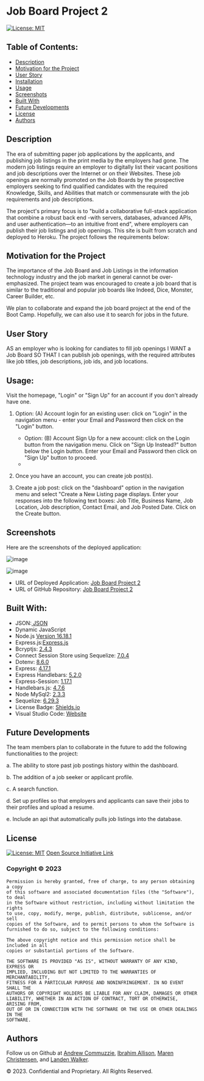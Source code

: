 # Job Board Project 2
[![License: MIT](https://img.shields.io/badge/License-MIT-yellow.svg)](https://opensource.org/licenses/MIT)

## Table of Contents:
- [Description](#Description)
- [Motivation for the Project](#Motivation-for-the-Project)
- [User Story](#User-Story)
- [Installation](#Installation)
- [Usage](#Usage)
- [Screenshots](#Screenshots)
- [Built With](#Built-With)
- [Future Developments](#Future-Developments)
- [License](#License)
- [Authors](#Authors)


## Description

The era of submitting paper job applications by the applicants, and publishing job listings in the print media by the employers had gone. The modern job listings require an employer to digitally list their vacant positions and job descriptions over the Internet or on their Websites. These job openings are normally promoted on the Job Boards by the prospective employers seeking to find qualified candidates with the required Knowledge, Skills, and Abilities that match or commensurate with the job requirements and job descriptions.

The project's primary focus is to "build a collaborative full-stack application that oombine a robust back end -with servers, databases, advanced APIs, and user authentication—to an intuitive front end", where employers can publish their job listings and job openings. This site is built from scratch and deployed to Heroku. The project follows the requirements below:

## Motivation for the Project

The importance of the Job Board and Job Listings in the information technology industry and the job market in general cannot be over-emphasized. The project team was encouraged to create a job board that is similar to the traditional and popular job boards like Indeed, Dice, Monster, Career Builder, etc.

We plan to collaborate and expand the job board project at the end of the Boot Camp. Hopefully, we can also use it to search for jobs in the future. 

## User Story

AS an employer who is looking for candiates to fill job openings
I WANT a Job Board
SO THAT I can publish job openings, with the required attributes like job titles, job descriptions, job ids, and job locations.

## Usage:

Visit the homepage, "Login" or "Sign Up" for an account if you don't already have one.

1. Option: (A) Account login for an existing user: click on "Login" in the navigation menu - enter your Email and Password then click on the "Login" button.
   - Option: (B) Account Sign Up for a new account: click on the Login button from the navigation menu. Click on "Sign Up Instead?" button below the Login button. Enter your Email and Password then click on "Sign Up" button to proceed.
   - 
2. Once you have an account, you can create job post(s).
  
3. Create a job post: click on the "dashboard" option in the navigation menu and select "Create a New Listing page displays. Enter your responses into the following text boxes: Job Title, Business Name, Job Location, Job description, Contact Email, and Job Posted Date. Click on the Create button.


## Screenshots

Here are the screenshots of the deployed application:

![image](https://github.com/mj470/job-board-project-2/assets/116689797/75f1348b-d4f2-4b53-baf3-6ee6c579539a)

![image](https://github.com/mj470/job-board-project-2/assets/116689797/f6e1955b-95b1-4b74-8b9b-e36303215b2f)



- URL of Deployed Application: [Job Board Project 2](https://job-board-project-2-e40bf6d683ab.herokuapp.com/)
- URL of GitHub Repository: [Job Board Project 2](http://www.github.com/mj470/job-board-project-2)


## Built With:
- JSON:[ JSON](https://www.npmjs.com/package/json)
- Dynamic JavaScript
- Node.js [Version 16.18.1](https://nodejs.org/en/blog/release/v16.18.1/)
- Express.js:[Express.js](https://expressjs.com/en/starter/installing.html)
- Bcryptjs: [2.4.3](https://www.npmjs.com/package/bcryptjs)
- Connect Session Store using Sequelize: [7.0.4](https://www.npmjs.com/package/connect-session-sequelize)
- Dotenv: [8.6.0](https://www.npmjs.com/package/dotenv)
- Express: [4.17.1](https://www.npmjs.com/package/express)
- Express Handlebars: [5.2.0](https://www.npmjs.com/package/express-handlebars)
- Express-Session: [1.17.1](https://www.npmjs.com/package/express-session)
- Handlebars.js: [4.7.6](https://www.npmjs.com/package/handlebars)
- Node MySql2: [2.3.3](https://www.npmjs.com/package/mysql2)
- Sequelize: [6.29.3](https://www.npmjs.com/package/sequelize)
- License Badge: [Shields.io](https://shields.io/)
- Visual Studio Code: [Website](https://code.visualstudio.com/)


## Future Developments

The team members plan to collaborate in the future to add the following functionalities to the project:

a. The ability to store past job postings history within the dashboard.

b. The addition of a job seeker or applicant profile.

c. A search function.

d. Set up profiles so that employers and applicants can save their jobs to their profiles and upload a resume.

e. Include an api that automatically pulls job listings into the database.

## License
  
[![License: MIT](https://img.shields.io/badge/License-MIT-yellow.svg)](https://opensource.org/licenses/MIT) [Open Source Initiative Link](https://opensource.org/licenses/MIT)

### Copyright © 2023 
```
Permission is hereby granted, free of charge, to any person obtaining a copy
of this software and associated documentation files (the "Software"), to deal
in the Software without restriction, including without limitation the rights
to use, copy, modify, merge, publish, distribute, sublicense, and/or sell
copies of the Software, and to permit persons to whom the Software is
furnished to do so, subject to the following conditions:

The above copyright notice and this permission notice shall be included in all
copies or substantial portions of the Software.

THE SOFTWARE IS PROVIDED "AS IS", WITHOUT WARRANTY OF ANY KIND, EXPRESS OR
IMPLIED, INCLUDING BUT NOT LIMITED TO THE WARRANTIES OF MERCHANTABILITY,
FITNESS FOR A PARTICULAR PURPOSE AND NONINFRINGEMENT. IN NO EVENT SHALL THE
AUTHORS OR COPYRIGHT HOLDERS BE LIABLE FOR ANY CLAIM, DAMAGES OR OTHER
LIABILITY, WHETHER IN AN ACTION OF CONTRACT, TORT OR OTHERWISE, ARISING FROM,
OUT OF OR IN CONNECTION WITH THE SOFTWARE OR THE USE OR OTHER DEALINGS IN THE
SOFTWARE.
```

## Authors

Follow us on Github at [Andrew Commuzzie](https://github.com/AComuzzie), [Ibrahim Allison](https://github.com/IbrahimAllison), [Maren Christensen](https://github.com/mj470), and [Landen Walker](https://github.com/lwalker107).

© 2023. Confidential and Proprietary. All Rights Reserved.
